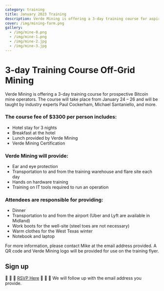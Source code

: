 ```yaml
---
category: training
title: January 2023 Training
description: Verde Mining is offering a 3-day training course for aspiring Bitcoin miners
cover: /img/mining-farm.png
gallery:
  - /img/mine-0.png
  - /img/mine-1.png
  - /img/mine-2.jpg
  - /img/mine-3.jpg
---
```

3-day Training Course Off-Grid Mining
=====================

Verde Mining is offering a 3-day training course for prospective Bitcoin mine operators. The course will take place from January 24 – 26 and will be taught by industry experts Paul Cockerham, Michael Santaniello, and more.

### The course fee of $3300 per person includes:

*   Hotel stay for 3 nights
*   Breakfast at the hotel
*   Lunch provided by Verde Mining
*   Verde Mining Certification

### Verde Mining will provide:

*   Ear and eye protection
*   Transportation to and from the training warehouse and flare site each day
*   Hands on hardware training
*   Training on IT tools required to run an operation 

### Attendees are responsible for providing:

*   Dinner
*   Transportation to and from the airport (Uber and Lyft are available in Midland)
*   Work boots for the well-site (steel toes are not necessary)
*   Warm clothes for the West Texas winter
*   Notebook and laptop

For more information, please contact Mike at the email address provided. A QR code and Verde Mining logo will be provided for use on the training flyer.



## Sign up
🚨 🚨 🚨 [RSVP Here](https://docs.google.com/forms/d/1Yr3-JB7v39hP1yLl7tfJ08KPPA6HQzbKi-5fafCfJpQ) 🚨 🚨 🚨
We will follow up with the email address you provide.